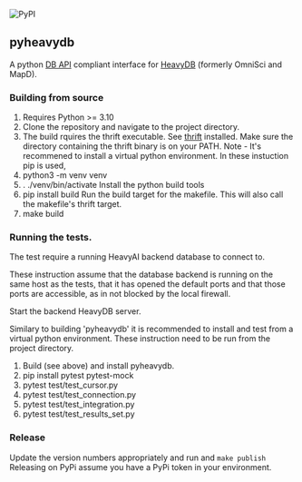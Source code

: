 ![PyPI](https://img.shields.io/pypi/v/pyheavydb?style=for-the-badge)

## pyheavydb

A python [DB API](https://www.python.org/dev/peps/pep-0249/) compliant
interface for [HeavyDB](https://www.heavy.ai/) (formerly OmniSci and MapD).

### Building from source

1. Requires Python >= 3.10
2. Clone the repository and navigate to the project directory.
3. The build rquires the thrift executable. See [thrift](https://thrift.apache.org) installed.  Make sure the directory containing the thrift binary is on your PATH.
Note - It's recommened to install a virtual python environment.  In these instuction pip is used,
4. python3 -m venv venv
5. . ./venv/bin/activate
Install the python build tools
6. pip install build
Run the build target for the makefile. This will also call the makefile's
thrift target.
7. make build

### Running the tests.

The test require a running HeavyAI backend database to connect to.

These instruction assume that the database backend is running on the same host
as the tests, that it has opened the default ports and that those ports are
accessible, as in not blocked by the local firewall.

Start the backend HeavyDB server.

Similary to building 'pyheavydb' it is recommended to install and test from
a virtual python environment.
These instruction need to be run from the project directory.

1. Build (see above) and install pyheavydb.
2. pip install pytest pytest-mock
3. pytest test/test_cursor.py
4. pytest test/test_connection.py
5. pytest test/test_integration.py
6. pytest test/test_results_set.py

### Release
Update the version numbers appropriately and run and `make publish` 
Releasing on PyPi assume you have a PyPi token in your environment.

